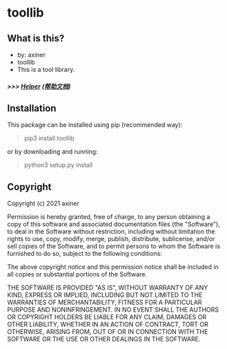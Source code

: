 # toollib

## What is this?
* by: axiner
* toollib
* This is a tool library.

##### *>>>* *[Helper](https://github.com/atpuxiner/toollib/blob/main/docs/helper.md) ([帮助文档](https://blog.csdn.net/atpuxiner/article/details/122114364))*


## Installation
This package can be installed using pip (recommended way):
> pip3 install toollib

or by downloading and running:
> python3 setup.py install

## Copyright
Copyright (c) 2021 axiner

Permission is hereby granted, free of charge, to any person obtaining a copy
of this software and associated documentation files (the "Software"), to deal
in the Software without restriction, including without limitation the rights
to use, copy, modify, merge, publish, distribute, sublicense, and/or sell
copies of the Software, and to permit persons to whom the Software is
furnished to do so, subject to the following conditions:

The above copyright notice and this permission notice shall be included in all
copies or substantial portions of the Software.

THE SOFTWARE IS PROVIDED "AS IS", WITHOUT WARRANTY OF ANY KIND, EXPRESS OR
IMPLIED, INCLUDING BUT NOT LIMITED TO THE WARRANTIES OF MERCHANTABILITY,
FITNESS FOR A PARTICULAR PURPOSE AND NONINFRINGEMENT. IN NO EVENT SHALL THE
AUTHORS OR COPYRIGHT HOLDERS BE LIABLE FOR ANY CLAIM, DAMAGES OR OTHER
LIABILITY, WHETHER IN AN ACTION OF CONTRACT, TORT OR OTHERWISE, ARISING FROM,
OUT OF OR IN CONNECTION WITH THE SOFTWARE OR THE USE OR OTHER DEALINGS IN THE
SOFTWARE.
